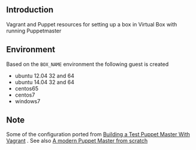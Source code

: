 Introduction
------------
Vagrant and Puppet resources for setting up a box in Virtual Box with running Puppetmaster



Environment
-----------
Based on the `BOX_NAME` environment the following guest is created 

 - ubuntu 12.04 32 and 64
 - ubuntu 14.04 32 and 64
 - centos65
 - centos7
 - windows7

Note
----
Some of the configuration ported from [Building a Test Puppet Master With Vagrant](http://grahamgilbert.com/blog/2013/02/13/building-a-test-puppet-master-with-vagrant/) . See also [A modern Puppet Master from scratch](http://stdout.no/a-modern-puppet-master-from-scratch/)
